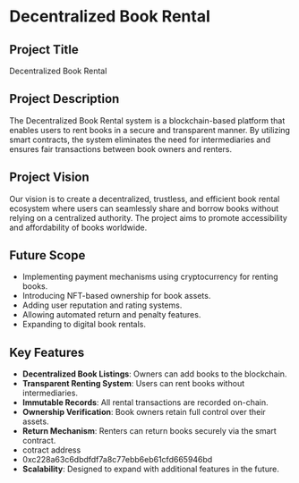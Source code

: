 # Decentralized Book Rental

## Project Title
Decentralized Book Rental

## Project Description
The Decentralized Book Rental system is a blockchain-based platform that enables users to rent books in a secure and transparent manner. By utilizing smart contracts, the system eliminates the need for intermediaries and ensures fair transactions between book owners and renters.

## Project Vision
Our vision is to create a decentralized, trustless, and efficient book rental ecosystem where users can seamlessly share and borrow books without relying on a centralized authority. The project aims to promote accessibility and affordability of books worldwide.

## Future Scope
- Implementing payment mechanisms using cryptocurrency for renting books.
- Introducing NFT-based ownership for book assets.
- Adding user reputation and rating systems.
- Allowing automated return and penalty features.
- Expanding to digital book rentals.

## Key Features
- **Decentralized Book Listings**: Owners can add books to the blockchain.
- **Transparent Renting System**: Users can rent books without intermediaries.
- **Immutable Records**: All rental transactions are recorded on-chain.
- **Ownership Verification**: Book owners retain full control over their assets.
- **Return Mechanism**: Renters can return books securely via the smart contract.
- cotract address
- 0xc228a63c6dbdfdf7a8c77ebb6eb61cfd665946bd
- **Scalability**: Designed to expand with additional features in the future.
